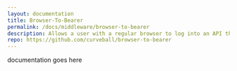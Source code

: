 ```yaml
---
layout: documentation
title: Browser-To-Bearer
permalink: /docs/middleware/browser-to-bearer
description: Allows a user with a regular browser to log into an API that's an OAuth2 resource server
repo: https://github.com/curveball/browser-to-bearer
---
```


documentation goes here